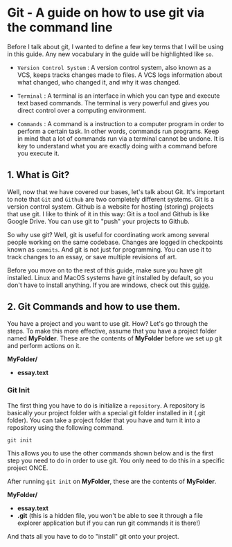 # Git - A guide on how to use git via the command line

Before I talk about git, I wanted to define a few key terms that I will be using in this guide. Any new vocabulary in the guide will be highlighted like `so`.

* `Version Control System` : A version control system, also known as a VCS, keeps tracks changes made to files. A VCS logs information about what changed, who changed it, and why it was changed.

* `Terminal` : A terminal is an interface in which you can type and execute text based commands. The terminal is very powerful and gives you direct control over a computing environment. 

* `Commands` : A command is a instruction to a computer program in order to perform a certain task. In other words, commands run programs. Keep in mind that a lot of commands run via a terminal cannot be undone. It is key to understand what you are exactly doing with a command before you execute it. 

## 1. What is Git? 

Well, now that we have covered our bases, let's talk about Git. It's important to note that `Git` and `Github` are two completely different systems. Git is a version control system. Github is a website for hosting (storing) projects that use git. I like to think of it in this way: Git is a tool and Github is like Google Drive. You can use git to "push" your projects to Github. 

So why use git? Well, git is useful for coordinating work among several people working on the same codebase. Changes are logged in checkpoints known as `commits`. And git is not just for programming. You can use it to track changes to an essay, or save multiple revisions of art. 

Before you move on to the rest of this guide, make sure you have git installed. Linux and MacOS systems have git installed by default, so you don't have to install anything. If you are windows, check out this [guide](https://www.computerhope.com/issues/ch001927.htm#:~:text=By%20default%2C%20Git%20is%20installed,not%20include%20a%20Git%20command). 

## 2. Git Commands and how to use them.

You have a project and you want to use git. How? Let's go through the steps. To make this more effective, assume that you have a project folder named __MyFolder__. These are the contents of __MyFolder__ before we set up git and perform actions on it.

__MyFolder\/__

* __essay.text__


### Git Init

The first thing you have to do is initialize a `repository`. A repository is basically your project folder with a special git folder installed in it (.git folder). You can take a project folder that you have and turn it into a repository using the following command.

`git init`

This allows you to use the other commands shown below and is the first step you need to do in order to use git. You only need to do this in a specific project ONCE.

After running `git init` on __MyFolder__, these are the contents of __MyFolder__.

__MyFolder\/__

* __essay.text__
* __.git__ (this is a hidden file, you won't be able to see it through a file explorer application but if you can run git commands it is there!)

And thats all you have to do to "install" git onto your project. 


